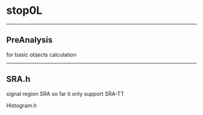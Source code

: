 # stop0L
------------------------------
PreAnalysis 
------------------------------

for basic objects calculation

-----------------------------

SRA.h
-------------------------------

signal region SRA so far it only support SRA-TT

Histogram.h 

